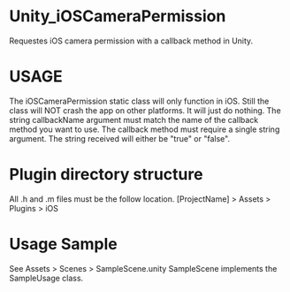 # Unity_iOSCameraPermission
Requestes iOS camera permission with a callback method in Unity.

# USAGE
The iOSCameraPermission static class will only function in iOS.
Still the class will NOT crash the app on other platforms.  It will just do nothing.
The string callbackName argument must match the name of the callback method you want to use.
The callback method must require a single string argument.
The string received will either be "true" or "false".

# Plugin directory structure
All .h and .m files must be the follow location.
[ProjectName] > Assets > Plugins > iOS

# Usage Sample
See Assets > Scenes > SampleScene.unity
SampleScene implements the SampleUsage class.
